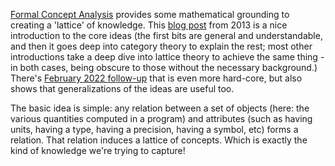 [Formal Concept Analysis](https://en.wikipedia.org/wiki/Formal_concept_analysis) provides some mathematical grounding to creating a 'lattice' of knowledge. This [blog post](https://golem.ph.utexas.edu/category/2013/09/formal_concept_analysis.html) from 2013 is a nice introduction to the core ideas (the first bits are general and understandable, and then it goes deep into category theory to explain the rest; most other introductions take a deep dive into lattice theory to achieve the same thing - in both cases, being obscure to those without the necessary background.)  There's [February 2022 follow-up](https://golem.ph.utexas.edu/category/2022/02/concepts_and_profunctor_nuclei.html) that is even more hard-core, but also shows that generalizations of the ideas are useful too.

The basic idea is simple: any relation between a set of objects (here: the various quantities computed in a program) and attributes (such as having units, having a type, having a precision, having a symbol, etc) forms a relation. That relation induces a lattice of concepts. Which is exactly the kind of knowledge we're trying to capture!